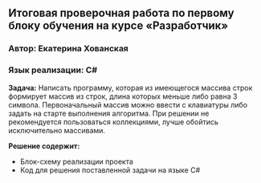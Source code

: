 ## Итоговая проверочная работа по первому блоку обучения на курсе «Разработчик»

### Автор: Екатерина Хованская

### Язык реализации: C#

**Задача:** Написать программу, которая из имеющегося массива строк формирует массив из строк, длина которых меньше либо равна 3 символа. Первоначальный массив можно ввести с клавиатуры либо задать на старте выполнения алгоритма. При решении не рекомендуется пользоваться коллекциями, лучше обойтись исключительно массивами.

**Решение содержит:**
* Блок-схему реализации проекта
* Код для решения поставленной задачи на языке C#